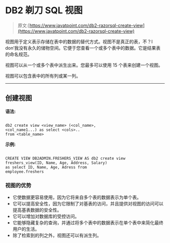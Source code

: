 # DB2 剃刀 SQL 视图

> 原文:[https://www.javatpoint.com/db2-razorsql-create-view](https://www.javatpoint.com/db2-razorsql-create-view)

视图用于定义表示存储在表中的数据的替代方式。视图不是真正的表，不？I don’我没有永久的储物空间。它便于您查看一个或多个表中的数据。它是结果表的命名规范。

视图可以从一个或多个表中派生出来。您最多可以使用 15 个表来创建一个视图。

视图可以包含表中的所有列或某一列。

* * *

## 创建视图

**语法:**

```

db2 create view <view_name> (<col_name>,
<col_name1...) as select <cols>..
from <table_name>  

```

**示例:**

```

CREATE VIEW DB2ADMIN.FRESHERS_VIEW AS db2 create view freshers_view(ID, Name, Age, Address, Salary)
as select ID, Name, Age, Adress from
employee.freshers

```

### 视图的优势

*   它使数据更容易使用，因为它将来自多个表的数据表示为单个表。
*   它可以提高安全性，因为它限制了对基表的访问，并且提供对视图的访问可以提高基表数据的安全性。
*   它可以增加对数据库的受控访问。
*   它能够隐藏复杂的查询，并通过将多个表中的数据表示在单个表中来简化最终用户的生活。
*   除了检索到的列之外，视图还可以有派生列。